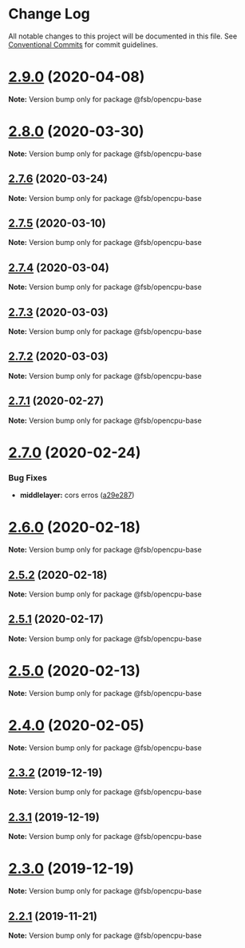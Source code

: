 # Change Log

All notable changes to this project will be documented in this file.
See [Conventional Commits](https://conventionalcommits.org) for commit guidelines.

# [2.9.0](https://github.com/technologiestiftung/flusshygiene-opencpu-base/compare/v2.8.0...v2.9.0) (2020-04-08)

**Note:** Version bump only for package @fsb/opencpu-base





# [2.8.0](https://github.com/technologiestiftung/flusshygiene-opencpu-base/compare/v2.7.6...v2.8.0) (2020-03-30)

**Note:** Version bump only for package @fsb/opencpu-base





## [2.7.6](https://github.com/technologiestiftung/flusshygiene-opencpu-base/compare/v2.7.5...v2.7.6) (2020-03-24)

**Note:** Version bump only for package @fsb/opencpu-base





## [2.7.5](https://github.com/technologiestiftung/flusshygiene-opencpu-base/compare/v2.7.4...v2.7.5) (2020-03-10)

**Note:** Version bump only for package @fsb/opencpu-base





## [2.7.4](https://github.com/technologiestiftung/flusshygiene-opencpu-base/compare/v2.7.3...v2.7.4) (2020-03-04)

**Note:** Version bump only for package @fsb/opencpu-base





## [2.7.3](https://github.com/technologiestiftung/flusshygiene-opencpu-base/compare/v2.7.1...v2.7.3) (2020-03-03)

**Note:** Version bump only for package @fsb/opencpu-base





## [2.7.2](https://github.com/technologiestiftung/flusshygiene-opencpu-base/compare/v2.7.1...v2.7.2) (2020-03-03)

**Note:** Version bump only for package @fsb/opencpu-base





## [2.7.1](https://github.com/technologiestiftung/flusshygiene-opencpu-base/compare/v2.7.0...v2.7.1) (2020-02-27)

**Note:** Version bump only for package @fsb/opencpu-base





# [2.7.0](https://github.com/technologiestiftung/flusshygiene-opencpu-base/compare/v2.6.0...v2.7.0) (2020-02-24)


### Bug Fixes

* **middlelayer:** cors erros ([a29e287](https://github.com/technologiestiftung/flusshygiene-opencpu-base/commit/a29e2875ec19c7f7c5957317ec582bc3df505055))





# [2.6.0](https://github.com/technologiestiftung/flusshygiene-opencpu-base/compare/v2.5.2...v2.6.0) (2020-02-18)

**Note:** Version bump only for package @fsb/opencpu-base





## [2.5.2](https://github.com/technologiestiftung/flusshygiene-opencpu-base/compare/v2.5.1...v2.5.2) (2020-02-18)

**Note:** Version bump only for package @fsb/opencpu-base





## [2.5.1](https://github.com/technologiestiftung/flusshygiene-opencpu-base/compare/v2.5.0...v2.5.1) (2020-02-17)

**Note:** Version bump only for package @fsb/opencpu-base





# [2.5.0](https://github.com/technologiestiftung/flusshygiene-opencpu-base/compare/v2.4.0...v2.5.0) (2020-02-13)

**Note:** Version bump only for package @fsb/opencpu-base





# [2.4.0](https://github.com/technologiestiftung/flusshygiene-opencpu-base/compare/v2.3.2...v2.4.0) (2020-02-05)

**Note:** Version bump only for package @fsb/opencpu-base





## [2.3.2](https://github.com/technologiestiftung/flusshygiene-opencpu-base/compare/v2.3.1...v2.3.2) (2019-12-19)

**Note:** Version bump only for package @fsb/opencpu-base





## [2.3.1](https://github.com/technologiestiftung/flusshygiene-opencpu-base/compare/v2.3.0...v2.3.1) (2019-12-19)

**Note:** Version bump only for package @fsb/opencpu-base





# [2.3.0](https://github.com/technologiestiftung/flusshygiene-opencpu-base/compare/v2.2.1...v2.3.0) (2019-12-19)

**Note:** Version bump only for package @fsb/opencpu-base





## [2.2.1](https://github.com/technologiestiftung/flusshygiene-opencpu-base/compare/v2.2.0...v2.2.1) (2019-11-21)

**Note:** Version bump only for package @fsb/opencpu-base
